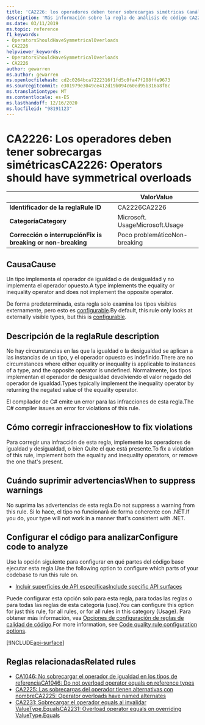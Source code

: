 ```yaml
---
title: 'CA2226: los operadores deben tener sobrecargas simétricas (análisis de código)'
description: 'Más información sobre la regla de análisis de código CA2226: los operadores deben tener sobrecargas simétricas'
ms.date: 03/11/2019
ms.topic: reference
f1_keywords:
- OperatorsShouldHaveSymmetricalOverloads
- CA2226
helpviewer_keywords:
- OperatorsShouldHaveSymmetricalOverloads
- CA2226
author: gewarren
ms.author: gewarren
ms.openlocfilehash: cd2c0264bca7222316f1fd5c0fa47f288ffe9673
ms.sourcegitcommit: e301979e3049ce412d19b094c60ed95b316a8f8c
ms.translationtype: MT
ms.contentlocale: es-ES
ms.lasthandoff: 12/16/2020
ms.locfileid: "98191123"
---
```

# <a name="ca2226-operators-should-have-symmetrical-overloads"></a><span data-ttu-id="e8c0f-103">CA2226: Los operadores deben tener sobrecargas simétricas</span><span class="sxs-lookup"><span data-stu-id="e8c0f-103">CA2226: Operators should have symmetrical overloads</span></span>

| | <span data-ttu-id="e8c0f-104">Valor</span><span class="sxs-lookup"><span data-stu-id="e8c0f-104">Value</span></span> |
|-|-|
| <span data-ttu-id="e8c0f-105">**Identificador de la regla**</span><span class="sxs-lookup"><span data-stu-id="e8c0f-105">**Rule ID**</span></span> |<span data-ttu-id="e8c0f-106">CA2226</span><span class="sxs-lookup"><span data-stu-id="e8c0f-106">CA2226</span></span>|
| <span data-ttu-id="e8c0f-107">**Categoría**</span><span class="sxs-lookup"><span data-stu-id="e8c0f-107">**Category**</span></span> |<span data-ttu-id="e8c0f-108">Microsoft. Usage</span><span class="sxs-lookup"><span data-stu-id="e8c0f-108">Microsoft.Usage</span></span>|
| <span data-ttu-id="e8c0f-109">**Corrección o interrupción**</span><span class="sxs-lookup"><span data-stu-id="e8c0f-109">**Fix is breaking or non-breaking**</span></span> |<span data-ttu-id="e8c0f-110">Poco problemático</span><span class="sxs-lookup"><span data-stu-id="e8c0f-110">Non-breaking</span></span>|

## <a name="cause"></a><span data-ttu-id="e8c0f-111">Causa</span><span class="sxs-lookup"><span data-stu-id="e8c0f-111">Cause</span></span>

<span data-ttu-id="e8c0f-112">Un tipo implementa el operador de igualdad o de desigualdad y no implementa el operador opuesto.</span><span class="sxs-lookup"><span data-stu-id="e8c0f-112">A type implements the equality or inequality operator and does not implement the opposite operator.</span></span>

<span data-ttu-id="e8c0f-113">De forma predeterminada, esta regla solo examina los tipos visibles externamente, pero esto es [configurable](#configure-code-to-analyze).</span><span class="sxs-lookup"><span data-stu-id="e8c0f-113">By default, this rule only looks at externally visible types, but this is [configurable](#configure-code-to-analyze).</span></span>

## <a name="rule-description"></a><span data-ttu-id="e8c0f-114">Descripción de la regla</span><span class="sxs-lookup"><span data-stu-id="e8c0f-114">Rule description</span></span>

<span data-ttu-id="e8c0f-115">No hay circunstancias en las que la igualdad o la desigualdad se aplican a las instancias de un tipo, y el operador opuesto es indefinido.</span><span class="sxs-lookup"><span data-stu-id="e8c0f-115">There are no circumstances where either equality or inequality is applicable to instances of a type, and the opposite operator is undefined.</span></span> <span data-ttu-id="e8c0f-116">Normalmente, los tipos implementan el operador de desigualdad devolviendo el valor negado del operador de igualdad.</span><span class="sxs-lookup"><span data-stu-id="e8c0f-116">Types typically implement the inequality operator by returning the negated value of the equality operator.</span></span>

<span data-ttu-id="e8c0f-117">El compilador de C# emite un error para las infracciones de esta regla.</span><span class="sxs-lookup"><span data-stu-id="e8c0f-117">The C# compiler issues an error for violations of this rule.</span></span>

## <a name="how-to-fix-violations"></a><span data-ttu-id="e8c0f-118">Cómo corregir infracciones</span><span class="sxs-lookup"><span data-stu-id="e8c0f-118">How to fix violations</span></span>

<span data-ttu-id="e8c0f-119">Para corregir una infracción de esta regla, implemente los operadores de igualdad y desigualdad, o bien Quite el que está presente.</span><span class="sxs-lookup"><span data-stu-id="e8c0f-119">To fix a violation of this rule, implement both the equality and inequality operators, or remove the one that's present.</span></span>

## <a name="when-to-suppress-warnings"></a><span data-ttu-id="e8c0f-120">Cuándo suprimir advertencias</span><span class="sxs-lookup"><span data-stu-id="e8c0f-120">When to suppress warnings</span></span>

<span data-ttu-id="e8c0f-121">No suprima las advertencias de esta regla.</span><span class="sxs-lookup"><span data-stu-id="e8c0f-121">Do not suppress a warning from this rule.</span></span> <span data-ttu-id="e8c0f-122">Si lo hace, el tipo no funcionará de forma coherente con .NET.</span><span class="sxs-lookup"><span data-stu-id="e8c0f-122">If you do, your type will not work in a manner that's consistent with .NET.</span></span>

## <a name="configure-code-to-analyze"></a><span data-ttu-id="e8c0f-123">Configurar el código para analizar</span><span class="sxs-lookup"><span data-stu-id="e8c0f-123">Configure code to analyze</span></span>

<span data-ttu-id="e8c0f-124">Use la opción siguiente para configurar en qué partes del código base ejecutar esta regla.</span><span class="sxs-lookup"><span data-stu-id="e8c0f-124">Use the following option to configure which parts of your codebase to run this rule on.</span></span>

- [<span data-ttu-id="e8c0f-125">Incluir superficies de API específicas</span><span class="sxs-lookup"><span data-stu-id="e8c0f-125">Include specific API surfaces</span></span>](#include-specific-api-surfaces)

<span data-ttu-id="e8c0f-126">Puede configurar esta opción solo para esta regla, para todas las reglas o para todas las reglas de esta categoría (uso).</span><span class="sxs-lookup"><span data-stu-id="e8c0f-126">You can configure this option for just this rule, for all rules, or for all rules in this category (Usage).</span></span> <span data-ttu-id="e8c0f-127">Para obtener más información, vea [Opciones de configuración de reglas de calidad de código](../code-quality-rule-options.md).</span><span class="sxs-lookup"><span data-stu-id="e8c0f-127">For more information, see [Code quality rule configuration options](../code-quality-rule-options.md).</span></span>

[!INCLUDE[api-surface](~/includes/code-analysis/api-surface.md)]

## <a name="related-rules"></a><span data-ttu-id="e8c0f-128">Reglas relacionadas</span><span class="sxs-lookup"><span data-stu-id="e8c0f-128">Related rules</span></span>

- [<span data-ttu-id="e8c0f-129">CA1046: No sobrecargar el operador de igualdad en los tipos de referencia</span><span class="sxs-lookup"><span data-stu-id="e8c0f-129">CA1046: Do not overload operator equals on reference types</span></span>](ca1046.md)
- [<span data-ttu-id="e8c0f-130">CA2225: Las sobrecargas del operador tienen alternativas con nombre</span><span class="sxs-lookup"><span data-stu-id="e8c0f-130">CA2225: Operator overloads have named alternates</span></span>](ca2225.md)
- [<span data-ttu-id="e8c0f-131">CA2231: Sobrecargar el operador equals al invalidar ValueType.Equals</span><span class="sxs-lookup"><span data-stu-id="e8c0f-131">CA2231: Overload operator equals on overriding ValueType.Equals</span></span>](ca2231.md)

